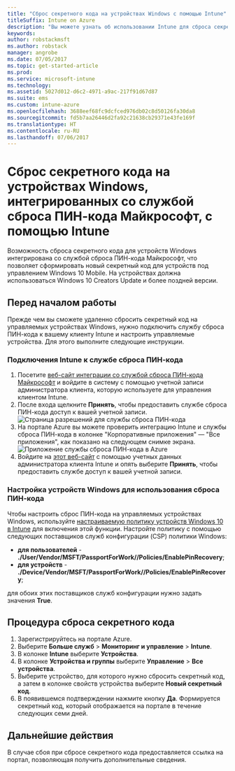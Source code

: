 ```yaml
---
title: "Сброс секретного кода на устройствах Windows с помощью Intune"
titleSuffix: Intune on Azure
description: "Вы можете узнать об использовании Intune для сброса секретного кода на устройствах Windows, интегрированных со службой сброса ПИН-кода Майкрософт."
keywords: 
author: robstackmsft
ms.author: robstack
manager: angrobe
ms.date: 07/05/2017
ms.topic: get-started-article
ms.prod: 
ms.service: microsoft-intune
ms.technology: 
ms.assetid: 5027d012-d6c2-4971-a9ac-217f91d67d87
ms.suite: ems
ms.custom: intune-azure
ms.openlocfilehash: 3688eef68fc9dcfced976db02c8d50126fa30da8
ms.sourcegitcommit: fd5b7aa26446d2fa92c21638cb29371e43fe169f
ms.translationtype: HT
ms.contentlocale: ru-RU
ms.lasthandoff: 07/06/2017
---
```

# <a name="reset-the-passcode-on-windows-devices-integrated-with-the-microsoft-pin-reset-service-using-intune"></a>Сброс секретного кода на устройствах Windows, интегрированных со службой сброса ПИН-кода Майкрософт, с помощью Intune

Возможность сброса секретного кода для устройств Windows интегрирована со службой сброса ПИН-кода Майкрософт, что позволяет сформировать новый секретный код для устройств под управлением Windows 10 Mobile. На устройствах должна использоваться Windows 10 Creators Update и более поздней версии.


## <a name="before-you-start"></a>Перед началом работы

Прежде чем вы сможете удаленно сбросить секретный код на управляемых устройствах Windows, нужно подключить службу сброса ПИН-кода к вашему клиенту Intune и настроить управляемые устройства. Для этого выполните следующие инструкции.

### <a name="connect-intune-with-the-pin-reset-service"></a>Подключения Intune к службе сброса ПИН-кода

1. Посетите [веб-сайт интеграции со службой сброса ПИН-кода Майкрософт](https://login.windows.net/common/oauth2/authorize?response_type=code&client_id=b8456c59-1230-44c7-a4a2-99b085333e84&resource=https%3A%2F%2Fgraph.windows.net&redirect_uri=https%3A%2F%2Fcred.microsoft.com&state=e9191523-6c2f-4f1d-a4f9-c36f26f89df0&prompt=admin_consent) и войдите в систему с помощью учетной записи администратора клиента, которую используете для управления клиентом Intune.
2. После входа щелкните **Принять**, чтобы предоставить службе сброса ПИН-кода доступ к вашей учетной записи.<br>
![Страница разрешений для службы сброса ПИН-кода](./media/pin-reset-service-application.png)
3. На портале Azure вы можете проверить интеграцию Intune и службы сброса ПИН-кода в колонке "Корпоративные приложения" — "Все приложения", как показано на следующем снимке экрана.<br>
![Приложение службы сброса ПИН-кода в Azure](./media/pin-reset-service-home-screen.png)
4. Войдите на [этот веб-сайт](https://login.windows.net/common/oauth2/authorize?response_type=code&client_id=9115dd05-fad5-4f9c-acc7-305d08b1b04e&resource=https%3A%2F%2Fcred.microsoft.com%2F&redirect_uri=ms-appx-web%3A%2F%2FMicrosoft.AAD.BrokerPlugin%2F9115dd05-fad5-4f9c-acc7-305d08b1b04e&state=6765f8c5-f4a7-4029-b667-46a6776ad611&prompt=admin_consent) с помощью учетных данных администратора клиента Intune и опять выберите **Принять**, чтобы предоставить службе доступ к вашей учетной записи.

### <a name="configure-windows-devices-to-use-pin-reset"></a>Настройка устройств Windows для использования сброса ПИН-кода

Чтобы настроить сброс ПИН-кода на управляемых устройствах Windows, используйте [настраиваемую политику устройств Windows 10 в Intune](custom-settings-windows-10.md) для включения этой функции. Настройте политику с помощью следующих поставщиков служб конфигурации (CSP) политики Windows:


- **для пользователей** - **./User/Vendor/MSFT/PassportForWork/<tenant ID>/Policies/EnablePinRecovery**;
- **для устройств** - **./Device/Vendor/MSFT/PassportForWork/<tenant ID>/Policies/EnablePinRecovery**;

для обоих этих поставщиков служб конфигурации нужно задать значения **True**.

## <a name="steps-to-reset-the-passcode"></a>Процедура сброса секретного кода

1. Зарегистрируйтесь на портале Azure.
2. Выберите **Больше служб** > **Мониторинг и управление** > **Intune**.
3. В колонке **Intune** выберите **Устройства**.
4. В колонке **Устройства и группы** выберите **Управление** > **Все устройства**.
5. Выберите устройство, для которого нужно сбросить секретный код, а затем в колонке свойств устройства выберите **Новый секретный код**.
6. В появившемся подтверждении нажмите кнопку **Да**. Формируется секретный код, который отображается на портале в течение следующих семи дней.

## <a name="next-steps"></a>Дальнейшие действия

В случае сбоя при сбросе секретного кода предоставляется ссылка на портал, позволяющая получить дополнительные сведения.


